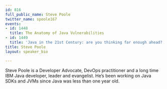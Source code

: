 ```yaml
---
id: 816
full_public_name: Steve Poole
twitter_name: spoole167
events:
- id: 1448
  title: The Anatomy of Java Vulnerabilities
- id: 1449
  title: 'Java in the 21st Century: are you thinking far enough ahead?'
title: Steve Poole
layout: speaker_bio

---
```

Steve Poole is a Developer Advocate, DevOps practitioner  and a long time IBM Java developer, leader and evangelist. He’s been working on Java SDKs and JVMs since Java was less than one year old. 